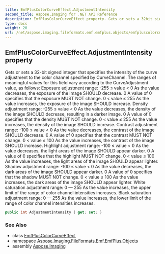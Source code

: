 ```yaml
---
title: EmfPlusColorCurveEffect.AdjustmentIntensity
second_title: Aspose.Imaging for .NET API Reference
description: EmfPlusColorCurveEffect property. Gets or sets a 32bit signed integer that specifies the intensity of the curve adjustment to the color channel specified by CurveChannel. The ranges of meaningful values for this field vary according to the CurveAdjustment value as follows Exposure adjustment range 255  value  0 As the value decreases the exposure of the image SHOULD decrease. 0 A value of 0 specifies that the exposure MUST NOT change. 0  value  255 As the value increases the exposure of the image SHOULD increase. Density adjustment range 255  value  0 As the value decreases the density of the image SHOULD decrease resulting in a darker image. 0 A value of 0 specifies that the density MUST NOT change. 0  value  255 As the value increases the density of the image SHOULD increase. Contrast adjustment range 100  value  0 As the value decreases the contrast of the image SHOULD decrease. 0 A value of 0 specifies that the contrast MUST NOT change. 0  value  100 As the value increases the contrast of the image SHOULD increase. Highlight adjustment range 100  value  0 As the value decreases the light areas of the image SHOULD appear darker. 0 A value of 0 specifies that the highlight MUST NOT change. 0  value  100 As the value increases the light areas of the image SHOULD appear lighter. Shadow adjustment range 100  value  0 As the value decreases the dark areas of the image SHOULD appear darker. 0 A value of 0 specifies that the shadow MUST NOT change. 0  value  100 As the value increases the dark areas of the image SHOULD appear lighter. White saturation adjustment range 0  255 As the value increases the upper limit of the range of color channel intensities increases. Black saturation adjustment range 0  255 As the value increases the lower limit of the range of color channel intensities increases
type: docs
weight: 20
url: /net/aspose.imaging.fileformats.emf.emfplus.objects/emfpluscolorcurveeffect/adjustmentintensity/
---
```

## EmfPlusColorCurveEffect.AdjustmentIntensity property

Gets or sets a 32-bit signed integer that specifies the intensity of the curve adjustment to the color channel specified by CurveChannel. The ranges of meaningful values for this field vary according to the CurveAdjustment value, as follows: Exposure adjustment range: -255 ≤ value &lt; 0 As the value decreases, the exposure of the image SHOULD decrease. 0 A value of 0 specifies that the exposure MUST NOT change. 0 &lt; value ≤ 255 As the value increases, the exposure of the image SHOULD increase. Density adjustment range: -255 ≤ value &lt; 0 As the value decreases, the density of the image SHOULD decrease, resulting in a darker image. 0 A value of 0 specifies that the density MUST NOT change. 0 &lt; value ≤ 255 As the value increases, the density of the image SHOULD increase. Contrast adjustment range: -100 ≤ value &lt; 0 As the value decreases, the contrast of the image SHOULD decrease. 0 A value of 0 specifies that the contrast MUST NOT change. 0 &lt; value ≤ 100 As the value increases, the contrast of the image SHOULD increase. Highlight adjustment range: -100 ≤ value &lt; 0 As the value decreases, the light areas of the image SHOULD appear darker. 0 A value of 0 specifies that the highlight MUST NOT change. 0 &lt; value ≤ 100 As the value increases, the light areas of the image SHOULD appear lighter. Shadow adjustment range: -100 ≤ value &lt; 0 As the value decreases, the dark areas of the image SHOULD appear darker. 0 A value of 0 specifies that the shadow MUST NOT change. 0 &lt; value ≤ 100 As the value increases, the dark areas of the image SHOULD appear lighter. White saturation adjustment range: 0 — 255 As the value increases, the upper limit of the range of color channel intensities increases. Black saturation adjustment range: 0 — 255 As the value increases, the lower limit of the range of color channel intensities increases.

```csharp
public int AdjustmentIntensity { get; set; }
```

### See Also

* class [EmfPlusColorCurveEffect](../)
* namespace [Aspose.Imaging.FileFormats.Emf.EmfPlus.Objects](../../emfpluscolorcurveeffect/)
* assembly [Aspose.Imaging](../../../)


